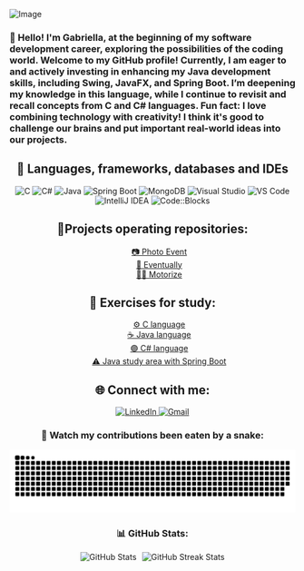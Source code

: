 ![Image](https://github.com/user-attachments/assets/3a0d80ac-a18a-4452-b2f8-71c028c053e8)

<h3>👋 Hello! I'm Gabriella, at the beginning of my software development career, exploring the possibilities of the coding world. Welcome to my GitHub profile! Currently, I am eager to and actively investing in enhancing my Java development skills, including Swing, JavaFX, and Spring Boot. I’m deepening my knowledge in this language, while I continue to revisit and recall concepts from C and C# languages.
Fun fact: I love combining technology with creativity! I think it's good to challenge our brains and put important real-world ideas into our projects.</h3>

<div align="center">
 <h2>📌 Languages, frameworks, databases and IDEs</h2>
  <img src="https://img.icons8.com/color/48/000000/c-programming.png" alt="C" />
  <img src="https://img.icons8.com/color/48/000000/c-sharp-logo.png" alt="C#" />
  <img src="https://img.icons8.com/color/48/000000/java-coffee-cup-logo.png" alt="Java" />
  <img src="https://img.icons8.com/color/48/000000/spring-logo.png" alt="Spring Boot" />
  <img src="https://img.icons8.com/color/48/000000/mongodb.png" alt="MongoDB" />
  <img src="https://img.icons8.com/color/48/000000/visual-studio.png" alt="Visual Studio" />
  <img src="https://img.icons8.com/color/48/000000/visual-studio-code-2019.png" alt="VS Code" />
  <img src="https://img.icons8.com/color/48/000000/intellij-idea.png" alt="IntelliJ IDEA" />
  <img src="https://img.icons8.com/color/48/000000/code-blocks.png" alt="Code::Blocks" />
 
 <h2>📌Projects operating repositories:</h2>
  <ul>
   <p><a href="https://github.com/gabriellatcc/PhotoEvent">📷 Photo Event </a><br>
   <a href="https://github.com/gabriellatcc/Eventually">📆 Eventually</a><br>
   <a href="https://github.com/gabriellatcc/Motorize">🧑‍🔧 Motorize</a></p>
  </ul>
 <h2>📌 Exercises for study:</h2>
  <ul>
    <p><a href="https://github.com/gabriellatcc/Exercises-in-C">⚙️ C language</a><br>
    <a href="https://github.com/gabriellatcc/Exercises-in-Java">☕ Java language</a><br>
    <a href="https://github.com/gabriellatcc/Classes-in-CSharp">🟣 C# language</a><br>
    <a href="https://github.com/gabriellatcc/EstudoJavaSpring">⚠️ Java study area with Spring Boot</a></p>
  </ul>

 <h2>🌐 Connect with me:</h2>
  <a href="https://www.linkedin.com/in/gabriellatccorrea/" target="_blank">
    <img src="https://img.shields.io/badge/LinkedIn-blue?style=for-the-badge&logo=linkedin" alt="LinkedIn">
  </a>
  <a href="mailto:gabriellatccorrea@gmail.com">
    <img src="https://img.shields.io/badge/Gmail-%23D14836?style=for-the-badge&logo=gmail&logoColor=white" alt="Gmail">
  </a>
 
 <h3>🐍 Watch my contributions been eaten by a snake:</h3>
  <img src="https://raw.githubusercontent.com/6b11h/6b11h/output/snake.svg" alt="Snake animation" />

 <h3>📊 GitHub Stats:</h3>
</div>
 <div style="display: flex; justify-content: center; align-items: center; gap: 10px; flex-wrap: wrap;">
  <img src="https://github-readme-stats.vercel.app/api?username=gabriellatcc&theme=dark&hide_border=false&include_all_commits=false&count_private=false" alt="GitHub Stats" />
  <img src="https://nirzak-streak-stats.vercel.app/?user=gabriellatcc&theme=dark&hide_border=false" alt="GitHub Streak Stats" />
</div>

